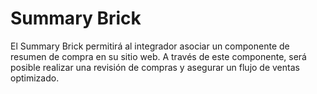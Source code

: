 # Summary Brick

El Summary Brick permitirá al integrador asociar un componente de resumen de compra en su sitio web. A través de este componente, será posible realizar una revisión de compras y asegurar un flujo de ventas optimizado.
